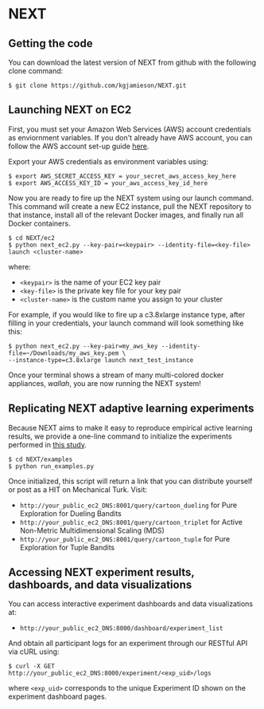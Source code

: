 # NEXT

## Getting the code

You can download the latest version of NEXT from github with the following clone command:

```
$ git clone https://github.com/kgjamieson/NEXT.git
```

## Launching NEXT on EC2

First, you must set your Amazon Web Services (AWS) account credentials as enviornment variables. If you don't already have AWS account, you can follow the AWS account set-up guide [here](http://docs.aws.amazon.com/AWSEC2/latest/UserGuide/get-set-up-for-amazon-ec2.html).

Export your AWS credentials as environment variables using:
```
$ export AWS_SECRET_ACCESS_KEY = your_secret_aws_access_key_here
$ export AWS_ACCESS_KEY_ID = your_aws_access_key_id_here
```

Now you are ready to fire up the NEXT system using our launch command. This command will create a new EC2 instance, pull the NEXT repository to that instance, install all of the relevant Docker images, and finally run all Docker containers.

```
$ cd NEXT/ec2
$ python next_ec2.py --key-pair=<keypair> --identity-file=<key-file> launch <cluster-name>
```

where:
- `<keypair>` is the name of your EC2 key pair
- `<key-file>` is the private key file for your key pair
- `<cluster-name>` is the custom name you assign to your cluster

For example, if you would like to fire up a c3.8xlarge instance type, after filling in your credentials, your launch command will look something like this:

```
$ python next_ec2.py --key-pair=my_aws_key --identity-file=~/Downloads/my_aws_key.pem \
--instance-type=c3.8xlarge launch next_test_instance
```
Once your terminal shows a stream of many multi-colored docker appliances, *wallah*, you are now running the NEXT system!

## Replicating NEXT adaptive learning experiments

Because NEXT aims to make it easy to reproduce empirical active learning results, we provide a one-line command to initialize the experiments performed in [this  study](). 
```
$ cd NEXT/examples
$ python run_examples.py
```
Once initialized, this script will return a link that you can distribute yourself or post as a HIT on Mechanical Turk. Visit:

- `http://your_public_ec2_DNS:8001/query/cartoon_dueling` for Pure Exploration for Dueling Bandits
- `http://your_public_ec2_DNS:8001/query/cartoon_triplet` for Active Non-Metric Multidimensional Scaling (MDS)
- `http://your_public_ec2_DNS:8001/query/cartoon_tuple` for Pure Exploration for Tuple Bandits

## Accessing NEXT experiment results, dashboards, and data visualizations

You can access interactive experiment dashboards and data visualizations at:
- `http://your_public_ec2_DNS:8000/dashboard/experiment_list`

And obtain all participant logs for an experiment through our RESTful API via cURL using:
```
$ curl -X GET http://your_public_ec2_DNS:8000/experiment/<exp_uid>/logs
```
where `<exp_uid>` corresponds to the unique Experiment ID shown on the experiment dashboard pages.
